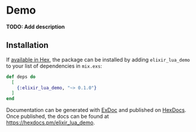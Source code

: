 # Demo

**TODO: Add description**

## Installation

If [available in Hex](https://hex.pm/docs/publish), the package can be installed
by adding `elixir_lua_demo` to your list of dependencies in `mix.exs`:

```elixir
def deps do
  [
    {:elixir_lua_demo, "~> 0.1.0"}
  ]
end
```

Documentation can be generated with [ExDoc](https://github.com/elixir-lang/ex_doc)
and published on [HexDocs](https://hexdocs.pm). Once published, the docs can
be found at <https://hexdocs.pm/elixir_lua_demo>.

